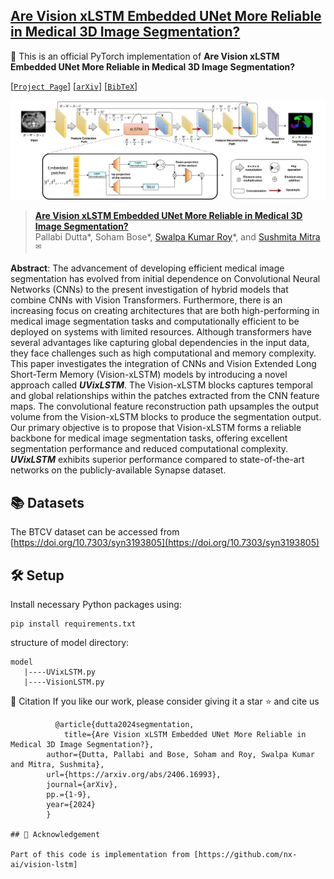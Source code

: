 ## [Are Vision xLSTM Embedded UNet More Reliable in Medical 3D Image Segmentation?](https://arxiv.org/abs/2406.16993)

:pushpin: This is an official PyTorch implementation of **Are Vision xLSTM Embedded UNet More Reliable in Medical 3D Image Segmentation?**

[[`Project Page`](https://u-vixlstm.github.io/)] [[`arXiv`](https://arxiv.org/abs/2406.16993)] [[`BibTeX`](#citation)]

![Architecture](uvixlstm.jpg)

> [**Are Vision xLSTM Embedded UNet More Reliable in Medical 3D Image Segmentation?**](https://arxiv.org/abs/2406.02918)<br>
> Pallabi Dutta\*, Soham Bose\*, [Swalpa Kumar Roy](https://swalpa.github.io/)\*, and [Sushmita Mitra](https://www.isical.ac.in/~sushmita/)<sup>✉</sup><br>

**Abstract**: The advancement of developing efficient medical image segmentation has evolved from initial dependence on Convolutional Neural Networks (CNNs) to the present investigation of hybrid models that combine CNNs with Vision Transformers. Furthermore, there is an increasing focus on creating architectures that are both high-performing in medical image segmentation tasks and computationally efficient to be deployed on systems with limited resources. Although transformers have several advantages like capturing global dependencies in the input data, they face challenges such as high computational and memory complexity. This paper investigates the integration of CNNs and Vision Extended Long Short-Term Memory (Vision-xLSTM) models by introducing a novel approach called **_UVixLSTM_**. The Vision-xLSTM blocks captures temporal and global relationships within the patches extracted from the CNN feature maps. The convolutional feature reconstruction path upsamples the output volume from the Vision-xLSTM blocks to produce the segmentation output. Our primary objective is to propose that Vision-xLSTM forms a reliable backbone for medical image segmentation tasks, offering excellent segmentation performance and reduced computational complexity. **_UVixLSTM_** exhibits superior performance compared to state-of-the-art networks on the publicly-available Synapse dataset.

## 📚 Datasets

The BTCV dataset can be accessed from [https://doi.org/10.7303/syn3193805](https://doi.org/10.7303/syn3193805)

## 🛠 Setup
Install necessary Python packages using:
```
pip install requirements.txt

```
structure of model directory:
```
model
   |----UVixLSTM.py
   |----VisionLSTM.py

```
📜 Citation
If you like our work, please consider giving it a star ⭐ and cite us
```
          @article{dutta2024segmentation,
        	title={Are Vision xLSTM Embedded UNet More Reliable in Medical 3D Image Segmentation?},
		author={Dutta, Pallabi and Bose, Soham and Roy, Swalpa Kumar and Mitra, Sushmita},
		url={https://arxiv.org/abs/2406.16993}, 
  		journal={arXiv},
		pp.={1-9},
		year={2024}
		}

## 🎈 Acknowledgement

Part of this code is implementation from [https://github.com/nx-ai/vision-lstm]

